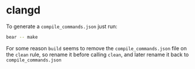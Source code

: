 # clangd

To generate a `compile_commands.json` just run:
```bash
bear -- make
```

For some reason `build` seems to remove the `compile_commands.json` file on the `clean` rule, so rename it before calling `clean`, and later rename it back to `compile_commands.json`

#
